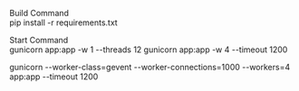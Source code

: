 Build Command	
pip install -r requirements.txt

Start Command	
gunicorn app:app -w 1 --threads 12
gunicorn app:app -w 4 --timeout 1200

gunicorn --worker-class=gevent --worker-connections=1000 --workers=4 app:app  --timeout 1200

<!-- Understand about threads on Gunicorn -->
<!-- https://medium.com/building-the-system/gunicorn-3-means-of-concurrency-efbb547674b7#:~:text=Gunicorn%20allows%20for%20the%20usage,setting%20their%20corresponding%20worker%20class.&text=worker%2Dconnections%20is%20a%20specific,ll%20be%20using%203%20workers. -->